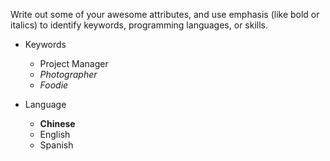 Write out some of your awesome attributes, and use emphasis (like bold or italics) to identify keywords, programming languages, or skills.

- Keywords
  - Project Manager
  - *Photographer*
  - _Foodie_ 

- Language
  - **Chinese**
  - English
  - Spanish  
